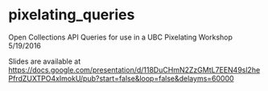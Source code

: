 # pixelating_queries
Open Collections API Queries for use in a UBC Pixelating Workshop 5/19/2016

Slides are available at https://docs.google.com/presentation/d/118DuCHmN2ZzGMtL7EEN49sl2hePfrdZUXTPO4xImokU/pub?start=false&loop=false&delayms=60000
